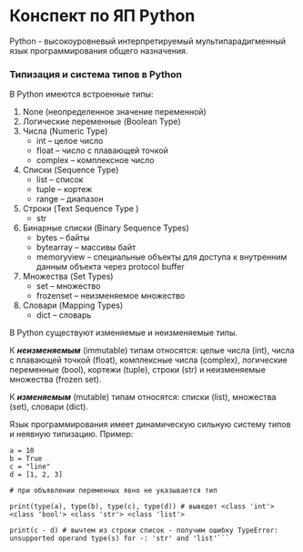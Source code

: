 # Конспект по ЯП Python

Python - высокоуровневый интерпретируемый мультипарадигменный язык программирования общего назначения.

### Типизация и система типов в Python

В Python имеются встроенные типы: 
1. None (неопределенное значение переменной)
2. Логические переменные (Boolean Type)
3. Числа (Numeric Type)
    - int – целое число
    - float – число с плавающей точкой
    - complex – комплексное число
4. Списки (Sequence Type)
    - list – список
    - tuple – кортеж
    - range – диапазон
5. Строки (Text Sequence Type )
    - str
6. Бинарные списки (Binary Sequence Types)
    - bytes – байты
    - bytearray – массивы байт
    - memoryview – специальные объекты для доступа к внутренним данным объекта через protocol buffer
7. Множества (Set Types)
    - set – множество
    - frozenset – неизменяемое множество
8. Словари (Mapping Types)
    - dict – словарь

В Python существуют изменяемые и неизменяемые типы. 

К ***неизменяемым*** (immutable) типам относятся: целые числа (int),  числа с плавающей точкой (float), комплексные числа (complex), логические переменные (bool), кортежи (tuple), строки (str) и неизменяемые множества (frozen set).

К ***изменяемым*** (mutable) типам относятся: списки (list), множества (set), словари (dict).

Язык программирования имеет динамическую сильную систему типов и неявную типизацию. Пример: 
```
a = 10
b = True
c = "line"
d = [1, 2, 3]

# при объявлении переменных явно не указывается тип

print(type(a), type(b), type(c), type(d)) # выведет <class 'int'> <class 'bool'> <class 'str'> <class 'list'>

print(c - d) # вычтем из строки список - получим ошибку TypeError: unsupported operand type(s) for -: 'str' and 'list'```
